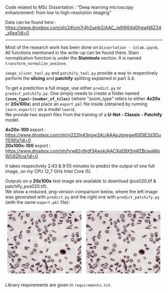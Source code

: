 Code related to MSc Dissertation : "Deep learning microscopy enhancement: from low to high-resolution imaging"

Data can be found here : https://www.dropbox.com/sh/24lym7r4h2uejb2/AAC_jp9W64d0hgwN6Z34_x6ea?dl=0

----

Most of the research work has been done on `Dissertation - Colab.ipynb`. All functions mentioned in the write-up can be found there. 
Stain normalization function is under the **Staintools** section. It is named `transform_normalize_one2one`.

`image_slicer_tool.py` and `patchify_tool.py` provide a way to respectively perform the **slicing** and **patchify** splitting explained in part 3.4.

To get a prediction a full image, use either `predict.py` or `predict_patchify.py`.
One simply needs to create a folder named **`{zoom_type}-{number_of_tiles}`** (where "zoom_type" refers to either **4x20x** or **20x100x**) and place an `export.pkl` file inside (obtained by running `learn.export()` on a model `learn`). <br/>
We provide two export files from the training of a **U-Net - Classic - Patchify** model.

**4x20x-100** export : https://www.dropbox.com/sh/ni222ln43ngw24c/AAApJpnegw60DIE2d3DuYEWfa?dl=0 <br/>
**20x100x-100** export : https://www.dropbox.com/sh/hrw82v9rdf34wsk/AACXqEBX5m6ZBcwaWqWG9ZKna?dl=0


It takes respectively 2:43 & 9:55 minutes to predict the output of one full image, on my CPU (2,7 GHz Intel Core i5).

Outputs on a **20x100x** test image are available to download (pos020.tif & patchify_pos020.tif). <br/>
We show a reduced, png-version comparison below, where the left image was generated with `predict.py` and the right one with `predict_patchify.py` (with the same `export.pkl` file):

![Comparison](https://github.com/mathisgentine/super_resolution/blob/master/Comparison.png)

Library requirements are given in `requirements.txt`.
